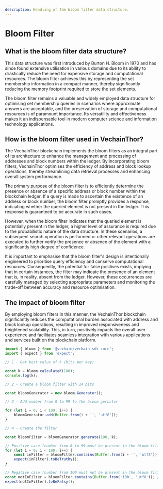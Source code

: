 ```yaml
---
description: Handling of the bloom filter data structure.
---
```


# Bloom Filter

## What is the bloom filter data structure?

This data structure was first introduced by Burton H. Bloom in 1970 and has since found extensive utilisation in various domains due to its ability to drastically reduce the need for expensive storage and computational resources. The bloom filter achieves this by representing the set membership information in a compact manner, thereby significantly reducing the memory footprint required to store the set elements.

The bloom filter remains a valuable and widely employed data structure for optimising set membership queries in scenarios where approximate answers are acceptable, and the preservation of storage and computational resources is of paramount importance. Its versatility and effectiveness makes it an indispensable tool in modern computer science and information technology applications.

## How is the bloom filter used in VechainThor?

The VechainThor blockchain implements the bloom filters as an integral part of its architecture to enhance the management and processing of addresses and block numbers within the ledger. By incorporating bloom filters, VechainThor optimises the efficiency of address and block lookup operations, thereby streamlining data retrieval processes and enhancing overall system performance.

The primary purpose of the bloom filter is to efficiently determine the presence or absence of a specific address or block number within the blockchain ledger. If a query is made to ascertain the existence of an address or block number, the bloom filter promptly provides a response, indicating whether the queried element is not present in the ledger. This response is guaranteed to be accurate in such cases.

However, when the bloom filter indicates that the queried element is potentially present in the ledger, a higher level of assurance is required due to the probabilistic nature of the data structure. In these scenarios, a subsequent search operation is performed or other relevant operations are executed to further verify the presence or absence of the element with a significantly high degree of confidence.

It is important to emphasise that the bloom filter's design is intentionally engineered to prioritise query efficiency and conserve computational resources. Consequently, the potential for false positives exists, implying that in certain instances, the filter may indicate the presence of an element that is, in reality, absent from the ledger. However, these occurrences are carefully managed by selecting appropriate parameters and monitoring the trade-off between accuracy and resource optimisation.

## The impact of bloom filter

By employing bloom filters in this manner, the VechainThor blockchain significantly reduces the computational burden associated with address and block lookup operations, resulting in improved responsiveness and heightened scalability. This, in turn, positively impacts the overall user experience and facilitates seamless integration with various applications and services built on the blockchain platform.

```typescript { name=bloom, category=example }
import { bloom } from '@vechain/vechain-sdk-core';
import { expect } from 'expect';

// 1 - Get best value of k (bits per key)

const k = bloom.calculateK(100);
console.log(k);

// 2 - Create a bloom filter with 14 bits

const bloomGenerator = new bloom.Generator();

// 3 - Add number from 0 to 99 to the bloom gernator

for (let i = 0; i < 100; i++) {
    bloomGenerator.add(Buffer.from(i + '', 'utf8'));
}

// 4 - Create the filter

const bloomFilter = bloomGenerator.generate(100, k);

// Positive case (number from 0 to 99 must be present in the bloom filter)
for (let i = 0; i < 100; i++) {
    const inFilter = bloomFilter.contains(Buffer.from(i + '', 'utf8')); // All true
    expect(inFilter).toBeTruthy();
}

// Negative case (number from 100 must not be present in the bloom filter)
const notInFilter = bloomFilter.contains(Buffer.from('100', 'utf8')); // False
expect(notInFilter).toBeFalsy();

```
